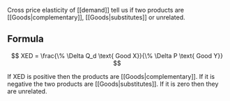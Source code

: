 
Cross price elasticity of [[demand]] tell us if two products are [[Goods|complementary]], [[Goods|substitutes]] or unrelated.

## Formula
$$
XED = \frac{\% \Delta Q_d \text{ Good X}}{\% \Delta P \text{ Good Y}}
$$

If XED is positive then the products are [[Goods|complementary]]. If it is negative the two products are [[Goods|substitutes]]. If it is zero then they are unrelated.
